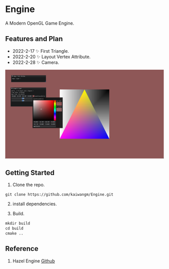 # Engine

A Modern OpenGL Game Engine.

## Features and Plan

- 2022-2-17 ✨ First Triangle.
- 2022-2-20 ✨ Layout Vertex Attribute.
- 2022-2-28 ✨ Camera.

![](https://raw.githubusercontent.com/kaiwangm/Engine/main/Assert/Timer.png)

<!--
## Framework Architecture:
![](https://raw.githubusercontent.com/kaiwangm/Engine/main/Assert/engine.png)
-->

## Getting Started

1. Clone the repo.

```
git clone https://github.com/kaiwangm/Engine.git
```

2. install dependencies.

3. Build.

```
mkdir build
cd build
cmake ..
```

## Reference

1. Hazel Engine [Github](https://github.com/TheCherno/Hazel)